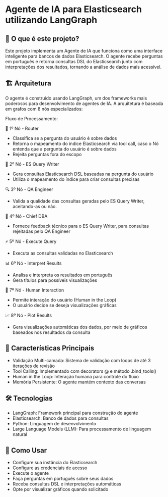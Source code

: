 # Agente de IA para Elasticsearch utilizando LangGraph

## 🤖 O que é este projeto?

Este projeto implementa um Agente de IA que funciona como uma interface inteligente para bancos de dados Elasticsearch. O agente recebe perguntas em português e retorna consultas DSL do Elasticsearch junto com interpretações dos resultados, tornando a análise de dados mais acessível.

## 🏗️ Arquitetura

O agente é construído usando LangGraph, um dos frameworks mais poderosos para desenvolvimento de agentes de IA. A arquitetura é baseada em grafos com 8 nós especializados:

Fluxo de Processamento:

🔀 1º Nó - Router

- Classifica se a pergunta do usuário é sobre dados
- Retorna o mapeamento do índice Elasticsearch via tool call, caso o Nó entenda que a pergunta do usuário é sobre dados
- Rejeita perguntas fora do escopo

📝 2º Nó - ES Query Writer

- Gera consultas Elasticsearch DSL baseadas na pergunta do usuário
- Utiliza o mapeamento do índice para criar consultas precisas

🔍 3º Nó - QA Engineer

- Valida a qualidade das consultas geradas pelo ES Query Writer, aceitando-as ou não.

👔 4º Nó - Chief DBA

- Fornece feedback técnico para o ES Query Writer, para consultas rejeitadas pelo QA Engineer

⚡ 5º Nó - Execute Query

- Executa as consultas validadas no Elasticsearch

📊 6º Nó - Interpret Results

- Analisa e interpreta os resultados em português
- Gera títulos para possíveis visualizações

👤 7º Nó - Human Interaction

- Permite interação do usuário (Human in the Loop)
- O usuário decide se deseja visualizações gráficas

📈 8º Nó - Plot Results

- Gera visualizações automáticas dos dados, por meio de gráficos baseados nos resultados da consulta

## 🌟 Características Principais
- Validação Multi-camada: Sistema de validação com loops de até 3 iterações de revisão
- Tool Calling: Implementado com decorators @ e método .bind_tools()
- Human in the Loop: Interação humana para controle do fluxo
- Memória Persistente: O agente mantém contexto das conversas

## 🛠️ Tecnologias

- LangGraph: Framework principal para construção do agente
- Elasticsearch: Banco de dados para consultas
- Python: Linguagem de desenvolvimento
- Large Language Models (LLM): Para processamento de linguagem natural

## 🚀 Como Usar

- Configure sua instância do Elasticsearch
- Configure as credenciais de acesso
- Execute o agente
- Faça perguntas em português sobre seus dados
- Receba consultas DSL e interpretações automáticas
- Opte por visualizar gráficos quando solicitado
